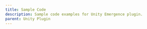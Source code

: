 ```yaml
---
title: Sample Code
description: Sample code examples for Unity Emergence plugin.
parent: Unity Plugin
---
```

